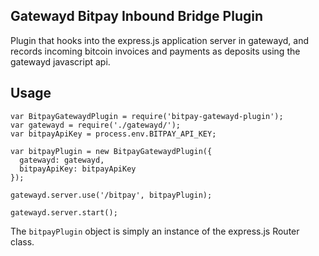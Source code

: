 ## Gatewayd Bitpay Inbound Bridge Plugin

Plugin that hooks into the express.js application server in gatewayd, and records incoming bitcoin invoices and payments as deposits using the gatewayd javascript api.

## Usage

    var BitpayGatewaydPlugin = require('bitpay-gatewayd-plugin');
    var gatewayd = require('./gatewayd/');
    var bitpayApiKey = process.env.BITPAY_API_KEY;

    var bitpayPlugin = new BitpayGatewaydPlugin({
      gatewayd: gatewayd,
      bitpayApiKey: bitpayApiKey
    });

    gatewayd.server.use('/bitpay', bitpayPlugin);
    
    gatewayd.server.start();

The `bitpayPlugin` object is simply an instance of the express.js Router class.

